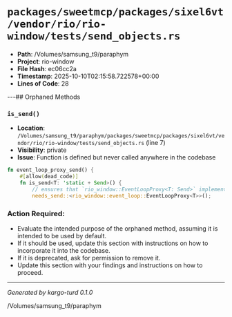 # `packages/sweetmcp/packages/sixel6vt/vendor/rio/rio-window/tests/send_objects.rs`

- **Path**: /Volumes/samsung_t9/paraphym
- **Project**: rio-window
- **File Hash**: ec06cc2a  
- **Timestamp**: 2025-10-10T02:15:58.722578+00:00  
- **Lines of Code**: 28

---## Orphaned Methods


### `is_send()`

- **Location**: `/Volumes/samsung_t9/paraphym/packages/sweetmcp/packages/sixel6vt/vendor/rio/rio-window/tests/send_objects.rs` (line 7)
- **Visibility**: private
- **Issue**: Function is defined but never called anywhere in the codebase

```rust
fn event_loop_proxy_send() {
    #[allow(dead_code)]
    fn is_send<T: 'static + Send>() {
        // ensures that `rio_window::EventLoopProxy<T: Send>` implements `Send`
        needs_send::<rio_window::event_loop::EventLoopProxy<T>>();
```

### Action Required:

- Evaluate the intended purpose of the orphaned method, assuming it is intended to be used by default.
- If it should be used, update this section with instructions on how to incorporate it into the codebase.
- If it is deprecated, ask for permission to remove it.
- Update this section with your findings and instructions on how to proceed.

---

*Generated by kargo-turd 0.1.0*

/Volumes/samsung_t9/paraphym